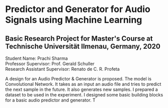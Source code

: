 # Predictor and Generator for Audio Signals using Machine Learning

## Basic Research Project for Master's Course at Technische Universität Ilmenau, Germany, 2020
Student Name: Prachi Sharma\
Professor Supervisor: Prof. Gerald Schuller\
Research Assistant Supervisor: Renato de C. R. Profeta

 A design for an Audio  Predictor & Generator is proposed. The model is Convolutional Network. It takes  as  an  input  an  audio  file  and  tries  to  predict  the  next sample  in  the  future.  It also generates new samples. I  prepared  a  dataset  to  be  used  in the  experiment.  I  designed  some  basic  building  blocks  for a  basic  audio  predictor and generator. T
